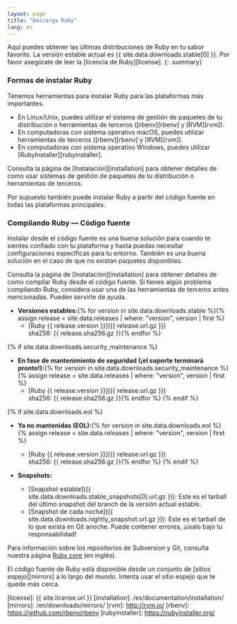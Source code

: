 ```yaml
---
layout: page
title: "Descarga Ruby"
lang: es
---
```


Aquí puedes obtener las últimas distribuciones de Ruby en tu sabor
favorito. La versión estable actual es {{ site.data.downloads.stable[0] }}.
Por favor asegúrate de leer la [licencia de Ruby][license].
{: .summary}

### Formas de instalar Ruby

Tenemos herramientas para instalar Ruby para las plataformas más importantes.

* En Linux/Unix, puedes utilizar el sistema de gestión de paquetes de tu
  distribución o herramientas de terceros ([rbenv][rbenv] y [RVM][rvm]).
* En computadoras con sistema operativo macOS, puedes utilizar herramientas
  de terceros ([rbenv][rbenv] y [RVM][rvm]).
* En computadoras con sistema operativo Windows, puedes utilizar
  [RubyInstaller][rubyinstaller].

Consulta la página de [Instalación][installation] para obtener detalles de
como usar sistemas de gestión de paquetes de tu distribución o herramientas
de terceros.

Por supuesto también puede instalar Ruby a partir del código fuente
en todas las plataformas principales.

### Compilando Ruby — Código fuente

Instalar desde el código fuente es una buena solución para cuando te sientes
confiado con tu plataforma y hasta puedas necesitar configuraciones
específicas para tu entorno. También es una buena solución en el caso de
que no existan paquetes disponibles.

Consulta la página de [Instalación][installation] para obtener detalles de
como compilar Ruby desde el código fuente. Si tienes algún problema
compilando Ruby, considera usar una de las herramientas de terceros
antes mencionadas. Pueden servirte de ayuda.

* **Versiones estables:**{% for version in site.data.downloads.stable %}{% assign release = site.data.releases | where: "version", version | first %}
  * [Ruby {{ release.version }}]({{ release.url.gz }})<br>
    sha256: {{ release.sha256.gz }}{% endfor %}

{% if site.data.downloads.security_maintenance %}
* **En fase de mantenimiento de seguridad (¡el soporte terminará pronto!):**{% for version in site.data.downloads.security_maintenance %}{% assign release = site.data.releases | where: "version", version | first %}
  * [Ruby {{ release.version }}]({{ release.url.gz }})<br>
    sha256: {{ release.sha256.gz }}{% endfor %}
{% endif %}

{% if site.data.downloads.eol %}
* **Ya no mantenidas (EOL):**{% for version in site.data.downloads.eol %}{% assign release = site.data.releases | where: "version", version | first %}
  * [Ruby {{ release.version }}]({{ release.url.gz }})<br>
    sha256: {{ release.sha256.gz }}{% endfor %}
{% endif %}

* **Snapshots:**
  * [Snapshot estable]({{ site.data.downloads.stable_snapshots[0].url.gz }}):
    Este es el tarball del último snapshot del branch de la versión actual estable.
  * [Snapshot de cada noche]({{ site.data.downloads.nightly_snapshot.url.gz }}):
    Este es el tarball de lo que exista en Git anoche.
    Puede contener errores, ¡úsalo bajo tu responsabilidad!

Para información sobre los repositorios de Subversion y Git, consulta
nuestra página [Ruby core](/en/community/ruby-core/) (en inglés).

El código fuente de Ruby está disponible desde un conjunto
de [sitios espejo][mirrors] a lo largo del mundo.
Intenta usar el sitio espejo que te quede más cerca.



[license]: {{ site.license.url }}
[installation]: /es/documentation/installation/
[mirrors]: /en/downloads/mirrors/
[rvm]: http://rvm.io/
[rbenv]: https://github.com/rbenv/rbenv
[rubyinstaller]: https://rubyinstaller.org/
